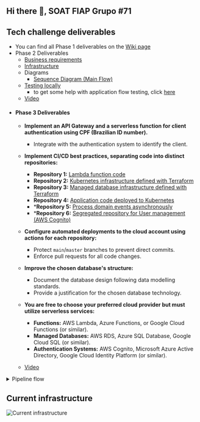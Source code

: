 ## Hi there 👋, SOAT FIAP Grupo #71

## Tech challenge deliverables
- You can find all Phase 1 deliverables on the [Wiki page](https://github.com/soat-fiap/FIAP.TechChallenge.ByteMeBurger/wiki)
- Phase 2 Deliverables
   - [Business requirements](https://github.com/soat-fiap/FIAP.TechChallenge.ByteMeBurger/wiki/Business-Requirements-Document)
   - [Infrastructure](https://github.com/soat-fiap/FIAP.TechChallenge.ByteMeBurger/wiki/Kubernetes-Infrastructure-Requirements)
   - Diagrams
     - [Sequence Diagram (Main Flow)](https://github.com/soat-fiap/FIAP.TechChallenge.ByteMeBurger/wiki/Main-flow-sequence-Diagrams-(Phase-2))
   - [Testing locally](#running-with-kubernetes-locally)
      -  to get some help with application flow testing, click [here](https://github.com/soat-fiap/FIAP.TechChallenge.ByteMeBurger?tab=readme-ov-file#testing)
   - [Video](https://www.youtube.com/watch?v=34ffDcUoUTg)
 - #### Phase 3 Deliverables
    - **Implement an API Gateway and a serverless function for client authentication using CPF (Brazilian ID number).**
        - Integrate with the authentication system to identify the client.

    - **Implement CI/CD best practices, separating code into distinct repositories:**
      - **Repository 1:** [Lambda function code](https://github.com/soat-fiap/bmb.authenticator)
      - **Repository 2:** [Kubernetes infrastructure defined with Terraform](https://github.com/soat-fiap/bmb.infra)
      - **Repository 3:** [Managed database infrastructure defined with Terraform](https://github.com/soat-fiap/bmb.database)
      - **Repository 4:** [Application code deployed to Kubernetes](https://github.com/soat-fiap/FIAP.TechChallenge.ByteMeBurger)
      - ***Repository 5:** [Process domain events asynchronously](https://github.com/soat-fiap/bmb.events.processor)
      - ***Repository 6:** [Segregated repository for User management (AWS Cognito)](https://github.com/soat-fiap/bmb.users)

    - **Configure automated deployments to the cloud account using actions for each repository:**
      - Protect `main`/`master` branches to prevent direct commits. 
      - Enforce pull requests for all code changes.

    - **Improve the chosen database's structure:**
      - Document the database design following data modelling standards.
      - Provide a justification for the chosen database technology.

    - **You are free to choose your preferred cloud provider but must utilize serverless services:**
      - **Functions:** AWS Lambda, Azure Functions, or Google Cloud Functions (or similar).
      - **Managed Databases:** AWS RDS, Azure SQL Database, Google Cloud SQL (or similar).
      - **Authentication Systems:** AWS Cognito, Microsoft Azure Active Directory, Google Cloud Identity Platform (or similar).
    - [Video](https://www.youtube.com/watch?v=J2rRSJy24kM)

<details>
   <summary>Pipeline flow</summary>
         
  ```mermaid
           graph TD
       subgraph Infrastructure
           bmb.infra["bmb.infra"]
       end
   
       subgraph Storage
           bmb.database["bmb.database"]
           bmb.users["bmb.users"]
       end
   
       subgraph API
           bmb.api["bmb.api"]
       end
   
       subgraph Integration
           bmb.authenticator["bmb.authenticator"]
           bmb.events.processor["bmb.events.processor"]
       end
   
       bmb.api --> bmb.users
       bmb.api --> bmb.database
       bmb.api --> bmb.infra
       bmb.database --> bmb.infra
       bmb.authenticator --> bmb.api
       bmb.events.processor --> bmb.api
   ```
  </details>

## Current infrastructure
![Current infrastructure](https://github.com/user-attachments/assets/989de8a8-5684-499c-b84b-aa5ff8edb207)


<!--

**Here are some ideas to get you started:**

🙋‍♀️ A short introduction - what is your organization all about?
🌈 Contribution guidelines - how can the community get involved?
👩‍💻 Useful resources - where can the community find your docs? Is there anything else the community should know?
🍿 Fun facts - what does your team eat for breakfast?
🧙 Remember, you can do mighty things with the power of [Markdown](https://docs.github.com/github/writing-on-github/getting-started-with-writing-and-formatting-on-github/basic-writing-and-formatting-syntax)
-->

